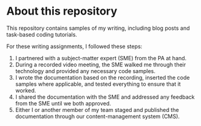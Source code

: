 # About this repository

This repository contains samples of my writing, including blog posts and task-based coding tutorials. 

For these writing assignments, I followed these steps:
1. I partnered with a subject-matter expert (SME) from the PA at hand.
1. During a recorded video meeting, the SME walked me through their technology and provided any necessary code samples.
1. I wrote the documentation based on the recording, inserted the code samples where applicable, and tested everything to ensure that it worked.
1. I shared the documentation with the SME and addressed any feedback from the SME until we both approved. 
1. Either I or another member of my team staged and published the documentation through our content-management system (CMS).
